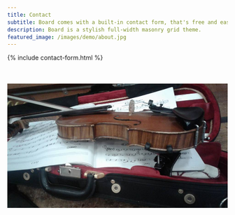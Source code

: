 ```yaml
---
title: Contact
subtitle: Board comes with a built-in contact form, that's free and easy to set up.
description: Board is a stylish full-width masonry grid theme.
featured_image: /images/demo/about.jpg
---
```


{% include contact-form.html %}
<br><br><br><br>
<img src="/images/violin.jpg">
